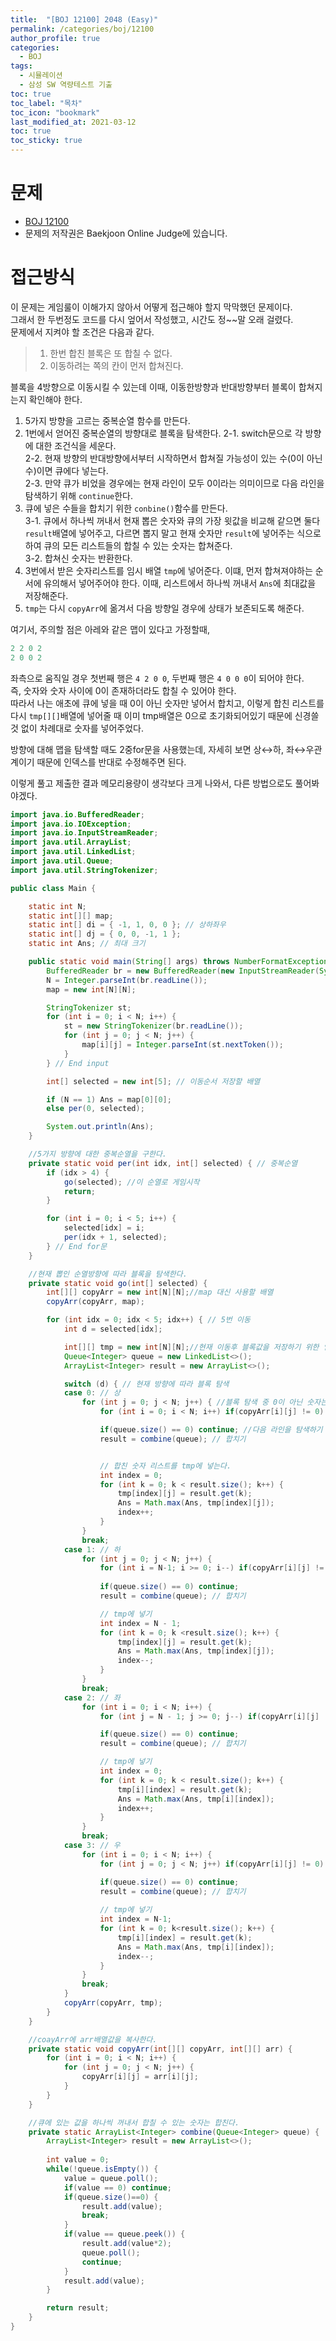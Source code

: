 ```yaml
---
title:  "[BOJ 12100] 2048 (Easy)"
permalink: /categories/boj/12100
author_profile: true
categories:
  - BOJ
tags:
  - 시뮬레이션
  - 삼성 SW 역량테스트 기출
toc: true
toc_label: "목차"
toc_icon: "bookmark"
last_modified_at: 2021-03-12
toc: true
toc_sticky: true
---   
```


# 문제
* [BOJ 12100](https://www.acmicpc.net/problem/12100)
* 문제의 저작권은 Baekjoon Online Judge에 있습니다.  

# 접근방식

이 문제는 게임룰이 이해가지 않아서 어떻게 접근해야 할지 막막했던 문제이다.  
그래서 한 두번정도 코드를 다시 엎어서 작성했고, 시간도 정~~말 오래 걸렸다.  
문제에서 지켜야 할 조건은 다음과 같다.  

> 1. 한번 합친 블록은 또 합칠 수 없다.  
> 2. 이동하려는 쪽의 칸이 먼저 합쳐진다.  

블록을 4방향으로 이동시킬 수 있는데 이때, 이동한방향과 반대방향부터 블록이 합쳐지는지 확인해야 한다.

1. 5가지 방향을 고르는 중복순열 함수를 만든다.    
2. 1번에서 얻어진 중복순열의 방향대로 블록을 탐색한다.
  2-1. switch문으로 각 방향에 대한 조건식을 세운다.  
  2-2. 현재 방향의 반대방향에서부터 시작하면서 합쳐질 가능성이 있는 수(0이 아닌 수)이면 큐에다 넣는다.  
  2-3. 만약 큐가 비었을 경우에는 현재 라인이 모두 0이라는 의미이므로 다음 라인을 탐색하기 위해 `continue`한다.  
3. 큐에 넣은 수들을 합치기 위한 `conbine()`함수를 만든다.  
  3-1. 큐에서 하나씩 꺼내서 현재 뽑은 숫자와 큐의 가장 윗값을 비교해 같으면 둘다 `result`배열에 넣어주고, 다르면 뽑지 말고 현재 숫자만 `result`에 넣어주는 식으로 하여 큐의 모든 리스트들의 합칠 수 있는 숫자는 합쳐준다.  
  3-2. 합쳐신 숫자는 반환한다.  
4. 3번에서 받은 숫자리스트를 임시 배열 `tmp`에 넣어준다. 이떄, 먼저 합쳐져야하는 순서에 유의해서 넣어주어야 한다. 이때, 리스트에서 하나씩 꺼내서 `Ans`에 최대값을 저장해준다.  
5. `tmp`는 다시 `copyArr`에 옮겨서 다음 방향일 경우에 상태가 보존되도록 해준다.  

여기서, 주의할 점은 아레와 같은 맵이 있다고 가정할때,   

```java
2 2 0 2
2 0 0 2
```  
좌측으로 움직일 경우 첫번째 행은 `4 2 0 0`, 두번째 행은 `4 0 0 0`이 되어야 한다.  
즉, 숫자와 숫자 사이에 0이 존재하더라도 합칠 수 있어야 한다.  
따라서 나는 애초에 큐에 넣을 때 0이 아닌 숫자만 넣어서 합치고, 이렇게 합친 리스트를 다시 `tmp[][]`배열에 넣어줄 때 이미 tmp배열은 0으로 초기화되어있기 때문에 신경쓸 것 없이 차례대로 숫자를 넣어주었다.  

방향에 대해 맵을 탐색할 때도 2중for문을 사용했는데, 자세히 보면 상↔하, 좌↔우관계이기 때문에 인덱스를 반대로 수정해주면 된다.  

이렇게 풀고 제출한 결과 메모리용량이 생각보다 크게 나와서, 다른 방법으로도 풀어봐야겠다.  



```java  
import java.io.BufferedReader;
import java.io.IOException;
import java.io.InputStreamReader;
import java.util.ArrayList;
import java.util.LinkedList;
import java.util.Queue;
import java.util.StringTokenizer;

public class Main {

	static int N;
	static int[][] map;
	static int[] di = { -1, 1, 0, 0 }; // 상하좌우
	static int[] dj = { 0, 0, -1, 1 };
	static int Ans; // 최대 크기

	public static void main(String[] args) throws NumberFormatException, IOException {
		BufferedReader br = new BufferedReader(new InputStreamReader(System.in));
		N = Integer.parseInt(br.readLine());
		map = new int[N][N];

		StringTokenizer st;
		for (int i = 0; i < N; i++) {
			st = new StringTokenizer(br.readLine());
			for (int j = 0; j < N; j++) {
				map[i][j] = Integer.parseInt(st.nextToken());
			}
		} // End input

		int[] selected = new int[5]; // 이동순서 저장할 배열

		if (N == 1) Ans = map[0][0];
		else per(0, selected);

		System.out.println(Ans);
	}

	//5가지 방향에 대한 중복순열을 구한다.
	private static void per(int idx, int[] selected) { // 중복순열
		if (idx > 4) {
			go(selected); //이 순열로 게임시작
			return;
		}

		for (int i = 0; i < 5; i++) {
			selected[idx] = i;
			per(idx + 1, selected);
		} // End for문
	}

	//현재 뽑인 순열방향에 따라 블록을 탐색한다.
	private static void go(int[] selected) {
		int[][] copyArr = new int[N][N];//map 대신 사용할 배열
		copyArr(copyArr, map);

		for (int idx = 0; idx < 5; idx++) { // 5번 이동
			int d = selected[idx];

			int[][] tmp = new int[N][N];//현재 이동후 블록값을 저장하기 위한 임시 배열
			Queue<Integer> queue = new LinkedList<>();
			ArrayList<Integer> result = new ArrayList<>();

			switch (d) { // 현재 방향에 따라 블록 탐색
			case 0: // 상
				for (int j = 0; j < N; j++) { //블록 탐색 중 0이 아닌 숫자는 큐에 넣고 합친다.
					for (int i = 0; i < N; i++) if(copyArr[i][j] != 0) queue.add(copyArr[i][j]);

					if(queue.size() == 0) continue; //다음 라인을 탐색하기 위해 continue 사용
					result = combine(queue); // 합치기


					// 합친 숫자 리스트를 tmp에 넣는다.
					int index = 0;
					for (int k = 0; k < result.size(); k++) {
						tmp[index][j] = result.get(k);
						Ans = Math.max(Ans, tmp[index][j]);
						index++;
					}
				}
				break;
			case 1: // 하
				for (int j = 0; j < N; j++) {
					for (int i = N-1; i >= 0; i--) if(copyArr[i][j] != 0) queue.add(copyArr[i][j]);
					
					if(queue.size() == 0) continue;
					result = combine(queue); // 합치기

					// tmp에 넣기
					int index = N - 1;
					for (int k = 0; k <result.size(); k++) {
						tmp[index][j] = result.get(k);
						Ans = Math.max(Ans, tmp[index][j]);
						index--;
					}
				}
				break;
			case 2: // 좌
				for (int i = 0; i < N; i++) {
					for (int j = N - 1; j >= 0; j--) if(copyArr[i][j] != 0) queue.add(copyArr[i][j]);

					if(queue.size() == 0) continue;
					result = combine(queue); // 합치기

					// tmp에 넣기
					int index = 0;
					for (int k = 0; k < result.size(); k++) {
						tmp[i][index] = result.get(k);
						Ans = Math.max(Ans, tmp[i][index]);
						index++;
					}
				}
				break;
			case 3: // 우
				for (int i = 0; i < N; i++) {
					for (int j = 0; j < N; j++) if(copyArr[i][j] != 0) queue.add(copyArr[i][j]);

					if(queue.size() == 0) continue;
					result = combine(queue); // 합치기
					
					// tmp에 넣기
					int index = N-1;
					for (int k = 0; k<result.size(); k++) {
						tmp[i][index] = result.get(k);
						Ans = Math.max(Ans, tmp[i][index]);
						index--;
					}
				}
				break;
			} 
			copyArr(copyArr, tmp);
		}
	}

	//coayArr에 arr배열값을 복사한다.  
	private static void copyArr(int[][] copyArr, int[][] arr) {
		for (int i = 0; i < N; i++) {
			for (int j = 0; j < N; j++) {
				copyArr[i][j] = arr[i][j];
			}
		}
	}

	//큐에 있는 값을 하나씩 꺼내서 합칠 수 있는 숫자는 합친다.
	private static ArrayList<Integer> combine(Queue<Integer> queue) {
		ArrayList<Integer> result = new ArrayList<>();
		
		int value = 0;
		while(!queue.isEmpty()) {
			value = queue.poll();
			if(value == 0) continue;
			if(queue.size()==0) {
				result.add(value);
				break;
			}
			if(value == queue.peek()) {
				result.add(value*2);
				queue.poll();
				continue;
			}
			result.add(value);
		}

		return result;
	}
}
```
